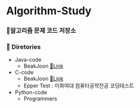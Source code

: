 # Algorithm-Study

### :page_facing_up:알고리즘 문제 코드 저장소

### :file_folder: Diretories
- Java-code
  - BeakJoon [:link:Link](https://www.acmicpc.net/)
- C-code
   - BeakJoon [:link:Link](https://www.acmicpc.net/)
   - Epper Test : 이화여대 컴퓨터공학전공 코딩테스트
- Python-code
   - Programmers
